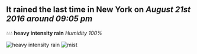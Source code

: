 ## It rained the last time in New York on *August 21st 2016 around 09:05 pm*
💧💧💧  **heavy intensity rain** *Humidity 100%*

![heavy intensity rain](http://openweathermap.org/img/w/10n.png) ![mist](http://openweathermap.org/img/w/50n.png)
